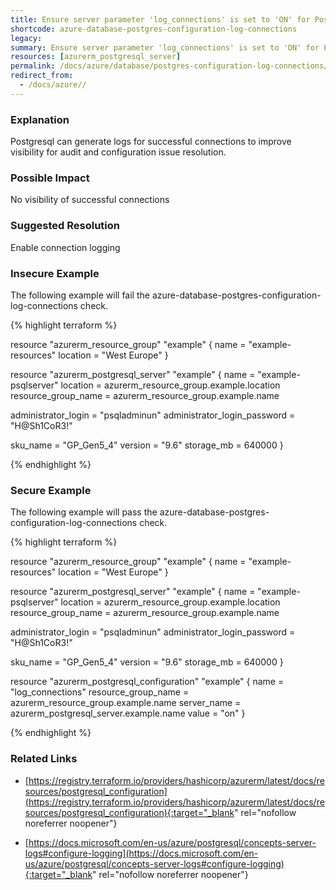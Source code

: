 ```yaml
---
title: Ensure server parameter 'log_connections' is set to 'ON' for PostgreSQL Database Server
shortcode: azure-database-postgres-configuration-log-connections
legacy: 
summary: Ensure server parameter 'log_connections' is set to 'ON' for PostgreSQL Database Server 
resources: [azurerm_postgresql_server] 
permalink: /docs/azure/database/postgres-configuration-log-connections/
redirect_from: 
  - /docs/azure//
---
```


### Explanation

Postgresql can generate logs for successful connections to improve visibility for audit and configuration issue resolution.

### Possible Impact
No visibility of successful connections

### Suggested Resolution
Enable connection logging


### Insecure Example

The following example will fail the azure-database-postgres-configuration-log-connections check.

{% highlight terraform %}

resource "azurerm_resource_group" "example" {
  name     = "example-resources"
  location = "West Europe"
}

resource "azurerm_postgresql_server" "example" {
  name                = "example-psqlserver"
  location            = azurerm_resource_group.example.location
  resource_group_name = azurerm_resource_group.example.name

  administrator_login          = "psqladminun"
  administrator_login_password = "H@Sh1CoR3!"

  sku_name   = "GP_Gen5_4"
  version    = "9.6"
  storage_mb = 640000
}

{% endhighlight %}



### Secure Example

The following example will pass the azure-database-postgres-configuration-log-connections check.

{% highlight terraform %}

resource "azurerm_resource_group" "example" {
  name     = "example-resources"
  location = "West Europe"
}

resource "azurerm_postgresql_server" "example" {
  name                = "example-psqlserver"
  location            = azurerm_resource_group.example.location
  resource_group_name = azurerm_resource_group.example.name

  administrator_login          = "psqladminun"
  administrator_login_password = "H@Sh1CoR3!"

  sku_name   = "GP_Gen5_4"
  version    = "9.6"
  storage_mb = 640000
}

resource "azurerm_postgresql_configuration" "example" {
	name                = "log_connections"
	resource_group_name = azurerm_resource_group.example.name
	server_name         = azurerm_postgresql_server.example.name
	value               = "on"
  }
  
  
{% endhighlight %}



### Related Links


- [https://registry.terraform.io/providers/hashicorp/azurerm/latest/docs/resources/postgresql_configuration](https://registry.terraform.io/providers/hashicorp/azurerm/latest/docs/resources/postgresql_configuration){:target="_blank" rel="nofollow noreferrer noopener"}

- [https://docs.microsoft.com/en-us/azure/postgresql/concepts-server-logs#configure-logging](https://docs.microsoft.com/en-us/azure/postgresql/concepts-server-logs#configure-logging){:target="_blank" rel="nofollow noreferrer noopener"}



